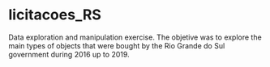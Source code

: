 # licitacoes_RS
Data exploration and manipulation exercise. The objetive was to explore the main types of objects that were bought by the Rio Grande do Sul government during 2016 up to 2019.
